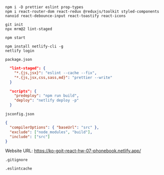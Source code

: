 ```shell
npm i -D prettier eslint prop-types
npm i react-router-dom react-redux @reduxjs/toolkit styled-components nanoid react-debounce-input react-toastify react-icons

git init
npx mrm@2 lint-staged

npm start

npm install netlify-cli -g
netlify login
```

`package.json`

```json
  "lint-staged": {
    "*.{js,jsx}": "eslint --cache --fix",
    "*.{js,jsx,css,sass,md}": "prettier --write"
  }

  "scripts": {
    "predeploy": "npm run build",
    "deploy": "netlify deploy -p"
  }

```

`jsconfig.json`

```json
{
  "compilerOptions": { "baseUrl": "src" },
  "exclude": ["node_modules", "build"],
  "include": ["src"]
}
```

Website URL: https://ko-goit-react-hw-07-phonebook.netlify.app/

`.gitignore`

```text
.eslintcache
```
